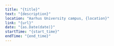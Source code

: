 ```yaml
---
title: "{title}"
text: "{description}"
location: "Aarhus University campus, {location}"
link: "{url}"
date: "{as.Date(date)}"
startTime: "{start_time}"
endTime: "{end_time}"
---
```

